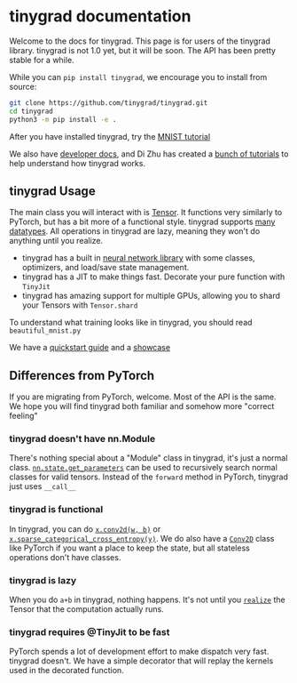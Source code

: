 # tinygrad documentation

Welcome to the docs for tinygrad. This page is for users of the tinygrad library. tinygrad is not 1.0 yet, but it will be soon. The API has been pretty stable for a while.

While you can `pip install tinygrad`, we encourage you to install from source:

```bash
git clone https://github.com/tinygrad/tinygrad.git
cd tinygrad
python3 -m pip install -e .
```

After you have installed tinygrad, try the [MNIST tutorial](mnist.md)

We also have [developer docs](developer/developer.md), and Di Zhu has created a [bunch of tutorials](https://mesozoic-egg.github.io/tinygrad-notes/) to help understand how tinygrad works.

## tinygrad Usage

The main class you will interact with is [Tensor](tensor/index.md). It functions very similarly to PyTorch, but has a bit more of a functional style. tinygrad supports [many datatypes](dtypes.md).  All operations in tinygrad are lazy, meaning they won't do anything until you realize.

* tinygrad has a built in [neural network library](nn.md) with some classes, optimizers, and load/save state management.
* tinygrad has a JIT to make things fast. Decorate your pure function with `TinyJit`
* tinygrad has amazing support for multiple GPUs, allowing you to shard your Tensors with `Tensor.shard`

To understand what training looks like in tinygrad, you should read `beautiful_mnist.py`

We have a [quickstart guide](quickstart.md) and a [showcase](showcase.md)

## Differences from PyTorch

If you are migrating from PyTorch, welcome. Most of the API is the same. We hope you will find tinygrad both familiar and somehow more "correct feeling"

### tinygrad doesn't have nn.Module

There's nothing special about a "Module" class in tinygrad, it's just a normal class. [`nn.state.get_parameters`](nn.md/#tinygrad.nn.state.get_parameters) can be used to recursively search normal classes for valid tensors. Instead of the `forward` method in PyTorch, tinygrad just uses `__call__`

### tinygrad is functional

In tinygrad, you can do [`x.conv2d(w, b)`](tensor/ops.md/#tinygrad.Tensor.conv2d) or [`x.sparse_categorical_cross_entropy(y)`](tensor/ops.md/#tinygrad.Tensor.sparse_categorical_crossentropy). We do also have a [`Conv2D`](nn.md/#tinygrad.nn.Conv2d) class like PyTorch if you want a place to keep the state, but all stateless operations don't have classes.

### tinygrad is lazy

When you do `a+b` in tinygrad, nothing happens. It's not until you [`realize`](tensor/properties.md#tinygrad.Tensor.realize) the Tensor that the computation actually runs.

### tinygrad requires @TinyJit to be fast

PyTorch spends a lot of development effort to make dispatch very fast. tinygrad doesn't. We have a simple decorator that will replay the kernels used in the decorated function.
